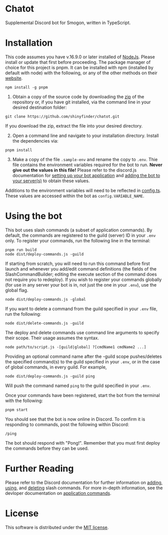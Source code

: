 # Chatot
Supplemental Discord bot for Smogon, written in TypeScript.

# Installation
This code assumes you have v.16.9.0 or later installed of [NodeJs](https://nodejs.org/en/). Please install or update that first before proceeding. The package manager of choice for this project is pnpm. It can be installed with npm (installed by default with node) with the following, or any of the other methods on their [website](https://pnpm.io/installation).

`npm install -g pnpm`

1. Obtain a copy of the source code by downloading the [zip](https://github.com/shinyfinder/chatot-smogon/archive/refs/heads/main.zip) of the repository or, if you have git installed, via the command line in your desired destination folder:

`git clone https://github.com/shinyfinder/chatot.git`

If you download the zip, extract the file into your desired directory.

2. Open a command line and navigate to your installation directory. Install the dependencies via:

`pnpm install`

3. Make a copy of the file `.sample-env` and rename the copy to `.env`. Thie file contains the environment variables required for the bot to run. **Never give out the values in this file!** Please refer to the discord.js documentation for [setting up your bot application](https://discordjs.guide/preparations/setting-up-a-bot-application.html) and [adding the bot to your server(s)](https://discordjs.guide/preparations/adding-your-bot-to-servers.html) to obtain these values.

Additions to the environment variables will need to be reflected in [config.ts](.blob/main/src/config.ts). These values are accessed within the bot as `config.VARIABLE_NAME`.

# Using the bot
This bot uses slash commands (a subset of application commands). By default, the commands are registered to the guild (server) ID in your `.env` only. To register your commands, run the following line in the terminal:

```
pnpm run build
node dist/deploy-commands.js -guild
```

If starting from scratch, you will need to run this command before first launch and whenever you add/edit command definitions (the fields of the SlashCommandBuilder; editing the execute section of the command does not require you to redeploy). If you wish to register your commands globally (for use in any server your bot is in, not just the one in your `.env`), use the global flag.

`node dist/deploy-commands.js -global`

If you want to delete a command from the guild specified in your `.env` file, run the following:

`node dist/delete-commands.js -guild`

The deploy and delete commands use command line arguments to specify their scope. Their usage assumes the syntax.

`node path/to/script.js -[guild|global] ?[cmdName1 cmdName2 ...]`

Providing an optional command name after the -guild scope pushes/deletes the specified command(s) to the guild specified in your `.env`, or in the case of global commands, in every guild. For example,

`node dist/deploy-commands.js -guild ping`

Will push the command named `ping` to the guild specified in your `.env`.

Once your commands have been registered, start the bot from the terminal with the following:

`pnpm start`

You should see that the bot is now online in Discord. To confirm it is responding to commands, post the following within Discord:

`/ping`

The bot should respond with "Pong!". Remember that you must first deploy the commands before they can be used.

# Further Reading
Please refer to the Discord documentation for further information on [adding](https://discordjs.guide/creating-your-bot/creating-commands.html), [using](https://discordjs.guide/interactions/slash-commands.html), and [deleting](https://discordjs.guide/creating-your-bot/deleting-commands.html) slash commands. For more in-depth information, see the devloper documentation on [application commands](https://discord.com/developers/docs/interactions/application-commands).

# License
This software is distributed under the [MIT license](./blob/main/LICENSE).
